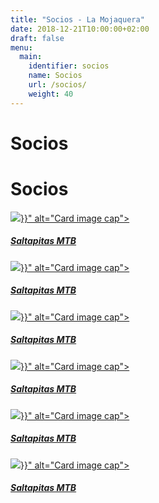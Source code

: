 ```yaml
---
title: "Socios - La Mojaquera"
date: 2018-12-21T10:00:00+02:00
draft: false
menu:
  main:
    identifier: socios
    name: Socios
    url: /socios/
    weight: 40
---
```


<h1 class="bg-warning text-dark text-center mb-3 p-3">
    Socios
</h1>

<main class="container">
    <h1>Socios</h1>
    <div class="card-deck">
        <a href="#" class="card mb-3 box-shadow" style="min-width: 196px;">
          <img class="card-img-top img-fluid" src="{{< imgurl "/img/logo/saltapitas.png" >}}" alt="Card image cap">
          <div class="card-body">
            <h5 class="card-title">Saltapitas MTB</h5>
          </div>
        </a>
        <a href="#" class="card mb-3" style="min-width: 196px;">
          <img class="card-img-top img-fluid" src="{{< imgurl "/img/logo/costa-bike.png" >}}" alt="Card image cap">
          <div class="card-body">
            <h5 class="card-title">Saltapitas MTB</h5>
          </div>
        </a>
        <a href="#" class="card mb-3" style="min-width: 196px;">
          <img class="card-img-top img-fluid" src="{{< imgurl "/img/logo/koi.png" >}}" alt="Card image cap">
          <div class="card-body">
            <h5 class="card-title">Saltapitas MTB</h5>
          </div>
        </a>
        <a href="#" class="card mb-3" style="min-width: 196px;">
          <img class="card-img-top img-fluid" src="{{< imgurl "/img/logo/piscinas-miguel.png" >}}" alt="Card image cap">
          <div class="card-body">
            <h5 class="card-title">Saltapitas MTB</h5>
          </div>
        </a>
        <a href="#" class="card mb-3" style="min-width: 196px;">
          <img class="card-img-top img-fluid" src="{{< imgurl "/img/logo/aguila-bike.png" >}}" alt="Card image cap">
          <div class="card-body">
            <h5 class="card-title">Saltapitas MTB</h5>
          </div>
        </a>
        <a href="#" class="card mb-3" style="min-width: 196px;">
          <img class="card-img-top img-fluid" src="{{< imgurl "/img/logo/andinas-adventures.png" >}}" alt="Card image cap">
          <div class="card-body">
            <h5 class="card-title">Saltapitas MTB</h5>
          </div>
        </a>
    </div>
</main>
